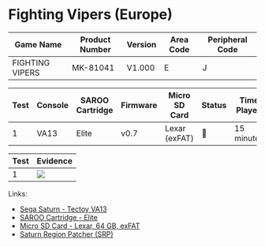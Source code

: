 # Fighting Vipers (Europe)

| Game Name       | Product Number | Version | Area Code | Peripheral Code |
| --------------- | -------------- | ------- | --------- | --------------- |
| FIGHTING VIPERS | MK-81041       | V1.000  | E         | J               |

| Test | Console | SAROO Cartridge | Firmware | Micro SD Card | Status | Time Played |
| ---- | ------- | --------------- | -------- | ------------- | ------ | ----------- |
| 1    | VA13    | Elite           | v0.7     | Lexar (exFAT) | :100:  | 15 minutes  |

| Test | Evidence                                                                                         |
| ---- | ------------------------------------------------------------------------------------------------ |
| 1    | [![](https://img.youtube.com/vi/6T22l45LzQY/0.jpg)](https://www.youtube.com/watch?v=6T22l45LzQY) |

Links:

- [Sega Saturn - Tectoy VA13](../../../Info/Consoles/VA13/README.md)
- [SAROO Cartridge - Elite](../../../../Info/Cartridges/GuangzhouSanStarOnlineShop/1.6/README.md)
- [Micro SD Card - Lexar, 64 GB, exFAT](../../../../Info/SdCards/Lexar/64GB/exfat/README.md)
- [Saturn Region Patcher (SRP)](https://segaxtreme.net/resources/saturn-region-patcher.81/download)
